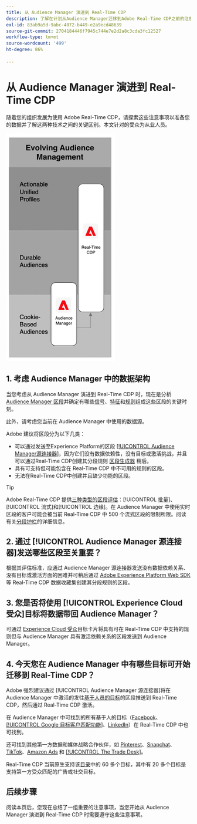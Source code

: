 ```yaml
---
title: 从 Audience Manager 演进到 Real-Time CDP
description: 了解在计划从Audience Manager迁移到Adobe Real-Time CDP之前的注意事项。
exl-id: 83ab9a5d-9abc-4072-b449-e2a9ecd48639
source-git-commit: 2704184446f7945c744e7e2d2a8c3cda3fc12527
workflow-type: tm+mt
source-wordcount: '499'
ht-degree: 86%

---
```


# 从 Audience Manager 演进到 Real-Time CDP

随着您的组织发展为使用 Adobe Real-Time CDP，请探索这些注意事项以准备您的数据并了解这两种技术之间的关键区别。本文针对的受众为从业人员。

![从 Audience Manager 演进到 Real-Time CDP 的示意图](/help/rtcdp/assets/aam-to-rtcdp-evolution.png)

## 1. 考虑 Audience Manager 中的数据架构

当您考虑从 Audience Manager 演进到 Real-Time CDP 时，现在是分析 [Audience Manager 区段](https://experienceleague.adobe.com/docs/audience-manager/user-guide/features/segments/segments-purpose.html)并确定有哪些[信号](https://experienceleague.adobe.com/docs/audience-manager/user-guide/features/data-explorer/data-explorer-understanding-signals.html)、[特征](https://experienceleague.adobe.com/docs/audience-manager/user-guide/features/traits/trait-details-page.html)和[规则](https://experienceleague.adobe.com/docs/audience-manager/user-guide/features/segments/segment-builder.html#segment-builder-section)组成这些区段的关键时刻。

此外，请考虑您当前在 Audience Manager 中使用的数据源。

Adobe 建议将区段分为以下几类：

* 可以通过发送至Experience Platform的区段 [[!UICONTROL Audience Manager源连接器]](/help/sources/connectors/adobe-applications/audience-manager.md)，因为它们没有数据依赖性，没有目标或激活挑战，并且可以通过Real-Time CDP创建其分段规则 [区段生成器](/help/segmentation/ui/segment-builder.md) 稍后。
* 具有可支持但可能包含在 Real-Time CDP 中不可用的规则的区段。
* 无法在Real-Time CDP中创建并且缺少功能的区段。

>[!TIP]
>
>Adobe Real-Time CDP 提供[三种类型的区段评估](/help/segmentation/home.md#evaluate-segments)：[!UICONTROL 批量]、[!UICONTROL 流式]和[!UICONTROL 边缘]。在 Audience Manager 中使用实时区段的客户可能会被当前 Real-Time CDP 中 500 个流式区段的限制所限。阅读有关[分段护栏](/help/profile/guardrails.md)的详细信息。

## 2. 通过 [!UICONTROL Audience Manager 源连接器]发送哪些区段至关重要？

根据其评估标准，应通过 Audience Manager 源连接器发送没有数据依赖关系、没有目标或激活方面的困难并可稍后通过 [Adobe Experience Platform Web SDK](/help/web-sdk/faq.md) 等 Real-Time CDP 数据收藏集创建其分段规则的区段。

## 3. 您是否将使用 [!UICONTROL Experience Cloud 受众]目标将数据带回 Audience Manager？

可通过 [Experience Cloud 受众](/help/destinations/catalog/adobe/experience-cloud-audiences.md)目标卡片将具有可在 Real-Time CDP 中支持的规则但与 Audience Manager 具有激活依赖关系的区段发送到 Audience Manager。

## 4. 今天您在 Audience Manager 中有哪些目标可开始迁移到 Real-Time CDP？

Adobe 强烈建议通过 [!UICONTROL Audience Manager 源连接器]将在 Audience Manager 中激活的发往[基于人员的目标](https://experienceleague.adobe.com/docs/audience-manager/user-guide/features/destinations/people-based/people-based-destinations-overview.html)的区段推送到 Real-Time CDP，然后通过 Real-Time CDP 激活。

在 Audience Manager 中可找到的所有基于人的目标（[Facebook](/help/destinations/catalog/social/facebook.md)、[[!UICONTROL Google 目标客户匹配功能]](/help/destinations/catalog/advertising/google-customer-match.md)、[LinkedIn](/help/destinations/catalog/social/linkedin.md)）在 Real-Time CDP 中也可找到。

还可找到其他第一方数据和媒体战略合作伙伴，如 [Pinterest](/help/destinations/catalog/advertising/pinterest.md)、[Snapchat](/help/destinations/catalog/advertising/snap-inc.md)、[TikTok](/help/destinations/catalog/social/tiktok.md)、[Amazon Ads](/help/destinations/catalog/advertising/amazon-ads.md) 和 [[!UICONTROL The Trade Desk]](/help/destinations/catalog/advertising/tradedesk.md)。

Real-Time CDP 当前原生支持该[目录](/help/destinations/catalog/overview.md)中的 60 多个目标，其中有 20 多个目标是支持第一方受众匹配的广告或社交目标。

## 后续步骤

阅读本页后，您现在总结了一组重要的注意事项，当您开始从 Audience Manager 演进到 Real-Time CDP 时需要遵守这些注意事项。
